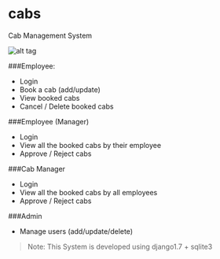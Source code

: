 cabs
====

Cab Management System

![alt tag](https://www.python.org/static/community_logos/python-logo.png)

###Employee:
 - Login
 - Book a cab (add/update)
 - View booked cabs
 - Cancel / Delete booked cabs

###Employee (Manager)
 - Login
 - View all the booked cabs by their employee
 - Approve / Reject cabs

###Cab Manager
 - Login
 - View all the booked cabs by all employees
 - Approve / Reject cabs
    
###Admin
 - Manage users (add/update/delete)

> Note: This System is developed using django1.7 + sqlite3
